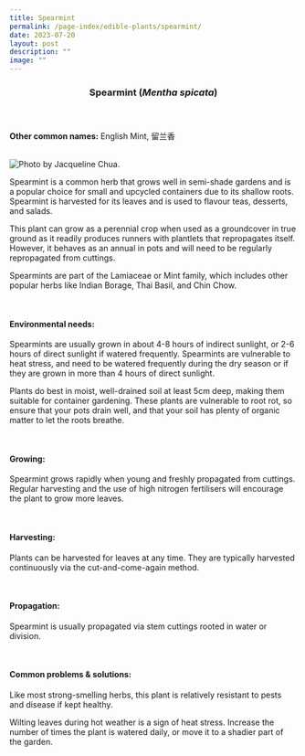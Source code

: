 ```yaml
---
title: Spearmint
permalink: /page-index/edible-plants/spearmint/
date: 2023-07-20
layout: post
description: ""
image: ""
---
```

<header>
	<h3>Spearmint (<em>Mentha spicata</em>)</h3>
</header>
	
<section>
	<p><strong>Other common names:</strong> English Mint, 留兰香</p>
	<br>
</section>

<section>
	<img title="Photo by Jacqueline Chua." src="">
	
<p>Spearmint is a common herb that grows well in semi-shade gardens and is a popular choice for small and upcycled containers due to its shallow roots. Spearmint is harvested for its leaves and is used to flavour teas, desserts, and salads.</p>
<p>This plant can grow as a perennial crop when used as a groundcover in true ground as it readily produces runners with plantlets that repropagates itself. However, it behaves as an annual in pots and will need to be regularly repropagated from cuttings. </p>
<p>Spearmints are part of the Lamiaceae or Mint family, which includes other popular herbs like Indian Borage, Thai Basil, and Chin Chow.</p>       
	<br>
</section>

<section>
	<h4>Environmental needs:</h4>
<p>Spearmints are usually grown in about 4-8 hours of indirect sunlight, or 2-6 hours of direct sunlight if watered frequently. Spearmints are vulnerable to heat stress, and need to be watered frequently during the dry season or if they are grown in more than 4 hours of direct sunlight. </p>
<p>Plants do best in moist, well-drained soil at least 5cm deep, making them suitable for container gardening. These plants are vulnerable to root rot, so ensure that your pots drain well, and that your soil has plenty of organic matter to let the roots breathe.</p>
	<br>
	</section>

<section>
	<h4>Growing:</h4>
	<p>Spearmint grows rapidly when young and freshly propagated from cuttings. Regular harvesting and the use of high nitrogen fertilisers will encourage the plant to grow more leaves.</p>
<br>
</section>

<section>
	<h4>Harvesting:</h4>
<p>Plants can be harvested for leaves at any time. They are typically harvested continuously via the cut-and-come-again method. </p>
	<br>
</section>

<section>
	<h4>Propagation:</h4>
	<p>Spearmint is usually propagated via stem cuttings rooted in water or division. </p>
	<br>
</section>

<section>
	<h4>Common problems &amp; solutions:</h4>
<p>Like most strong-smelling herbs, this plant is relatively resistant to pests and disease if kept healthy.</p><p>
</p><p>Wilting leaves during hot weather is a sign of heat stress. Increase the number of times the plant is watered daily, or move it to a shadier part of the garden.</p>
<br>
</section>